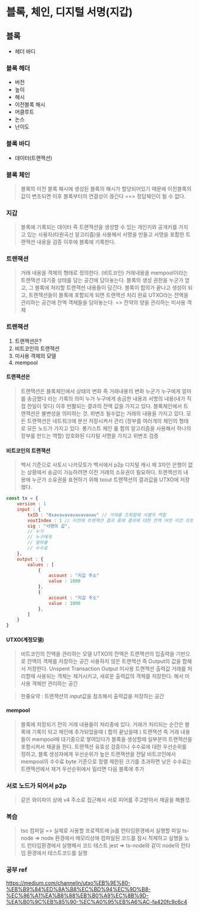 # 블록, 체인, 디지털 서명(지갑)

## 블록
- 헤더 바디

### 블록 헤더
- 버전
- 높이
- 해시
- 이전블록 해시
- 머클루트
- 논스
- 난이도

### 블록 바디
- 데이터(트랜잭션)

### 블록 체인
> 블록의 이전 블록 해시에 생성된 블록의 해시가 할당되어있기 때문에 이전블록의 값이 변조되면 이후 블록부터의 연결성이 끊긴다 ==> 정답체인이 될 수 없다.

### 지갑
> 블록에 기록되는 데이터 즉 트랜잭션을 생성할 수 있는 개인키와 공개키를 가지고 있는 사용자(타원곡선 알고리즘)을 사용해서 서명을 만들고 서명을 포함한 트랜잭션 내용을 검증 이후에 블록에 기록한다.

### 트랜잭션
> 거래 내용을 객체의 형태로 정의한다. (비트코인)
> 거래내용을 mempool이라는 트랜잭션 대기중 상태를 담는 공간에 담아놓는다.
> 블록의 생성 권한을 누군가 얻고, 그 블록에 처리할 트랜잭션 내용들이 담긴다. 블록이 합의가 끝나고 생성이 되고, 트랜잭션들이 블록에 포함되게 되면 트랜잭션 처리 완료 
> UTXO라는 잔액을 관리하는 공간에 잔액 객체들을 담아놓는다. => 잔약의 양을 관리하는 미사용 객체

### 트랜잭션

1. 트랜잭션은?
2. 비트코인의 트랜잭션
3. 미사용 객체의 모델
4. mempool

#### 트랜잭션은
> 트랜잭션은 블록체인에서 상태의 변화 즉 거래내용의 변화
> 누군가 누구에게 얼마를 송금했다 라는 기록의 의미
> 누가 누구에게 송금한 내용과 서명의 내용(내가 직접 한일이 맞다) 이후 반홚되는 결과의 잔액 값을 가지고 있다.
> 블록체인에서 트랜잭션은 불변성을 의미하는 것. 위변조 될수없는 거래의 내용을 가지고 있다.
> 모든 트랜잭션은 네트워크에 분산 저장시켜서 관리 (장부를 여러개의 체인의 형태로 모든 노드가 가지고 있다. 롱기스트 체인 룰 합의 알고리즘을 사용해서 하나의 장부를 만드는 역할) 암호화된 디지털 서명을 가지고 위변조 검증

#### 비트코인의 트랜잭션
> 백서 기준으로 사토시 나카모토가 백서에서 p2p 디지털 캐시 
> 제 3자인 은행이 없는 상황에서 송금이 가능하려면 이전 거래의 소유권이 필요하다. 트랜잭션의 내용에 누군가 소유권을 표현하기 위해 txout 트랜잭션의 결과값을 UTXO에 저장했다. 

```js
const tx = {
    version : 1
    input : {
        txID : "0xavavavavavavavav" // 거래를 조회할때 식별자 역할 
        voutIndex : 1 // 이전에 트랜잭션 결과 중에 결과에 대한 잔액 어떤 이전 트랜잭션을 가지고 사용했냐 
        sig : "서명의 값",
        // 누가
        // 누구에게
        // 얼마를 
        // 수수료
    },
    output : {
        values : [
            {
                account : "지갑 주소"
                value : 1000
            },
            {
                account : "지갑 주소"
                value : 1000
            },
        ]
    }
}
```

#### UTXO(계정모델)
> 비트코인의 잔액을 관리하는 모델
> UTXO의 잔액은 트랜잭션의 입출력을 기반으로 잔액의 객체를 저장하는 공간
> 사용하지 않은 트랜잭션 즉 Output의 값을 합해서 저장한다.
> Unspent Transaction Output 미사용 트랜잭션 출력값 
> 거래를 처리할때 사용되는 객체는 제거시키고, 새로운 출력값의 객체를 저장한다.
> 해서 미사용 객체만 관리하는 공간

> 한줄요약 : 트랜잭션의 input값을 참조해서 출력값을 저장하는 공간 

#### mempool 
> 블록에 저장되기 전의 거래 내용들이 처리중에 있다. 
> 거래가 처리되는 순간은 블록에 기록이 되고 체인에 추가되었을때 ( 합의 끝났을때 )
> 트랜잭션 즉 거래 내용들이 mempool에 대기중으로 쌓여있다가
> 블록을 생성할때 일부분의 트랜잭션을 포함시켜서 채굴을 한다.
> 트랜잭션 유효성 검증이나 수수료에 대한 우선순위를 정하고, 블록 생성자에게 우선순위가 높은 트랜잭션을 전달
> 비트코인에서 mempool의 수수료 byte 기준으로 정렬
> 제한된 크기를 초과하면 낮은 수수료는 트랜잭션에서 제거 
> 우선순위에서 밀리면 다음 블록에 추가

### 서로 노드가 되어서 p2p
> 같은 와이파이 상에 v4 주소로 접근해서 서로 피어를 주고받아서 채굴을 해볼것.

### 복습
> tsc 컴파일 => 실제로 사용할 프로젝트에 js를 런타임환경에서 실행할 파일
> ts-node => node 환경에서 메모리상에 컴파일된 코드를 잠시 적제하고 실행을 노드 런타임환경에서 실행해서 코드 테스트
> jest => ts-node와 같이 node의 런타임 환경에서 테스트코드를 실행

### 공부 ref
https://medium.com/channelin/utxo%EB%9E%80-%EB%B9%84%ED%8A%B8%EC%BD%94%EC%9D%B8-%EC%86%A1%EA%B8%88%EB%B0%A9%EC%8B%9D-%EA%B0%9C%EB%85%90-%EC%A0%95%EB%A6%AC-fa420fc9c6c4